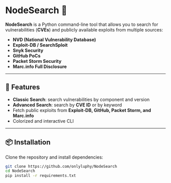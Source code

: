 # NodeSearch 🔎 

**NodeSearch** is a Python command-line tool that allows you to search for vulnerabilities (**CVEs**) and publicly available exploits from multiple sources:

- **NVD (National Vulnerability Database)**
- **Exploit-DB / SearchSploit**
- **Snyk Security**
- **GitHub PoCs**
- **Packet Storm Security**
- **Marc.info Full Disclosure**

---

## 🚀 Features
- **Classic Search**: search vulnerabilities by component and version  
- **Advanced Search**: search by **CVE ID** or by keyword  
- Fetch public exploits from **Exploit-DB, GitHub, Packet Storm, and Marc.info**  
- Colorized and interactive CLI  

---

## 📦 Installation
Clone the repository and install dependencies:

```bash
git clone https://github.com/onlyluphy/NodeSearch
cd NodeSearch
pip install -r requirements.txt
